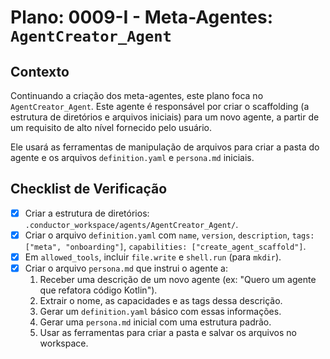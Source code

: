 # Plano: 0009-I - Meta-Agentes: `AgentCreator_Agent`

## Contexto

Continuando a criação dos meta-agentes, este plano foca no `AgentCreator_Agent`. Este agente é responsável por criar o scaffolding (a estrutura de diretórios e arquivos iniciais) para um novo agente, a partir de um requisito de alto nível fornecido pelo usuário.

Ele usará as ferramentas de manipulação de arquivos para criar a pasta do agente e os arquivos `definition.yaml` e `persona.md` iniciais.

## Checklist de Verificação

- [x] Criar a estrutura de diretórios: `.conductor_workspace/agents/AgentCreator_Agent/`.
- [x] Criar o arquivo `definition.yaml` com `name`, `version`, `description`, `tags: ["meta", "onboarding"]`, `capabilities: ["create_agent_scaffold"]`.
- [x] Em `allowed_tools`, incluir `file.write` e `shell.run` (para `mkdir`).
- [x] Criar o arquivo `persona.md` que instrui o agente a:
    1. Receber uma descrição de um novo agente (ex: "Quero um agente que refatora código Kotlin").
    2. Extrair o nome, as capacidades e as tags dessa descrição.
    3. Gerar um `definition.yaml` básico com essas informações.
    4. Gerar uma `persona.md` inicial com uma estrutura padrão.
    5. Usar as ferramentas para criar a pasta e salvar os arquivos no workspace.
